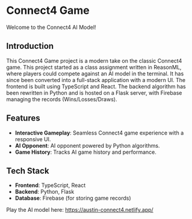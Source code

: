 # Connect4 Game

Welcome to the Connect4 AI Model! 

## Introduction

This Connect4 Game project is a modern take on the classic Connect4 game. This project started as a class assignment written in ReasonML, where players could compete against an AI model in the terminal. It has since been converted into a full-stack application with a modern UI.  The frontend is built using TypeScript and React. The backend algorithm has been rewritten in Python and is hosted on a Flask server, with Firebase managing the records (Wins/Losses/Draws).

## Features

- **Interactive Gameplay**: Seamless Connect4 game experience with a responsive UI.
- **AI Opponent**: AI opponent powered by Python algorithms.
- **Game History**: Tracks AI game history and performance.

## Tech Stack

- **Frontend**: TypeScript, React
- **Backend**: Python, Flask
- **Database**: Firebase (for storing game records)

Play the AI model here: https://austin-connect4.netlify.app/

